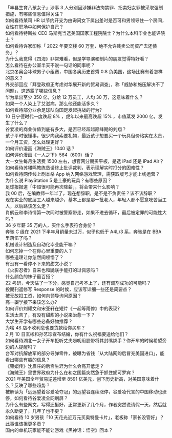 「丰县生育八孩女子」涉事 3 人分别因涉嫌非法拘禁罪、拐卖妇女罪被采取强制措施，有哪些信息值得关注？  
如何看待某司 HR 以节约开支为由询问女下属出差时是否可和男领导住一个房间，女性在职场中如何保护自己？  
如何看待特斯拉 CEO 马斯克当选美国国家工程院院士？为什么本科毕业也能评院士？  
如何看待许家印称「 2022 年要交楼 60 万套，绝不允许贱卖公司资产去还债务」？  
为什么我觉得《四海》非常难看，但是学导演和制片的朋友觉得特好看？  
怎么看待在办公室半天不说一句话的同事呢？  
北京冬奥会冰球男子小组赛，中国冬奥历史首秀 0:8 负美国，这场比赛有着怎样的意义？  
外交部回应「拜登政府正考虑对华展开新的贸易调查」，称「威胁和施压解决不了问题」，这透露了哪些信息？  
华为拿出至少 350 亿，分给 12 万员工，人均 30 万，这意味着什么？  
如果一个人染上了艾滋病，那么他还能活多久？  
如何看待部分业余足球队向国足发起挑战的行为?  
10 日宁德时代一度跌超 8% ，虎年以来最高跌超 15% ，市值蒸发 2000 亿，发生了什么？  
谷爱凌的商业价值到底有多大，是否已经超越巅峰期的刘翔？  
孩子平时很懂事，很少向我索要礼物，最近孩子想要买一个玩具但价格实在太贵，一个月工资，怎么处理更好？  
如何评价漫画《海贼王》1040 话？  
如何评价漫画《一人之下》564（600）话？  
大一女生每月生活费 1500 左右，想官网分期买平板，是选 iPad 还是 iPad Air？  
如何看待苏翊鸣教练恳请终止批评裁判，表示理解实时打分的困难性？  
如何看待网传线上剧本杀 App 纳入网络游戏管理，需获取版号才能上线运营？  
为什么说 PlayStation 5 是土豪的玩具？有哪些原因？  
足球报报道「中超很可能再次降薪」，将会带来什么影响？  
我 00 后，在编教师一年半了，现在想辞职，是不是不负责任？该不该辞职？  
现在实业的底层工人越来越少，基本上都是那一批老人，年轻人都不愿意吃苦当工人，以后路该怎么走？  
肖鹤云和李诗情第一次同时被警察带走，如果不进去循环，最后被定罪的可能性大吗？  
36 岁年薪 35 万的人，买什么手表符合身份？  
奔驰 C 级在 2021 下半年月销量未过万，似乎也低于 A4L/3 系，奔驰是在 BBA 里落伍了吗？  
机械设计制造及自动化毕业能干嘛？  
如何忘掉一个在你心里重要的人？  
哪些道理让你忽然间领悟了？  
有没有一看停不下来的甜文小说？  
《火影忍者》自来也和鼬联手能打的过佩恩吗？  
什么颜色的袜子最百搭？  
22 考研，今天估了一下分，感觉自己考不上了，还有调剂成功的可能吗？  
投期刊返修写 Response 的时候，应该写详细一些还是简要点？  
被无故扣工资，如何向领导询问原因？  
高一辍学接下来该怎么办?  
如何评价刘耀文和宋亚轩在短片《一起等雨停》中的表现?  
生活太苦了，有没有甜甜的小说来治愈一下？  
大学生开学有哪些必备好物推荐？  
为啥 4S 店不收利息也要贷款给你买车？  
2 月 10 日玄彬和孙艺珍宣布结婚，你有什么祝福要送给他们？  
如何看待湖北一女子开车拒听丈夫唠叨用胶带将其封嘴绑手？你开车的时候希望旁边的人提醒吗？  
台军对抗解放军的部分导弹零件，被曝为省钱「从大陆网购后冒充美国进口」，能看出哪些有趣的信息？  
《甄嬛传》沈眉庄的后宫生涯为什么会高开低走？  
《海贼王》里世界政府为什么在和之国篇突然急于抓住妮可罗宾？  
2021 年美国全年贸易逆差增至 8591 亿美元，创下历史新高，对美国意味着什么？反映了哪些趋势？  
被解读为「远远望着谷爱凌夺冠」的远望谷连续涨停，谷爱凌代言的中国移动也涨停，如何看待谷爱凌全网刷屏？  
为什么有些网文，写得还挺好，正常更新了几个月，作者突然说请假一天，然后就永久断更了，几年了也不更？  
如何看待 10 岁男孩「10 天花光近万元买奥特曼卡片」，老板称「家长没管好」？此事谁该担更多责？  
国内的单机玩家能不能让游戏《黑神话：悟空》回本？  
